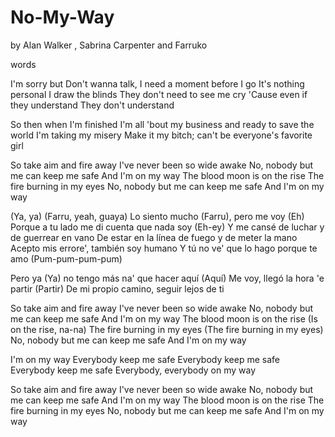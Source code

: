 # No-My-Way
by Alan Walker ,  Sabrina Carpenter  and  Farruko

words

I'm sorry but
Don't wanna talk, I need a moment before I go
It's nothing personal
I draw the blinds
They don't need to see me cry
'Cause even if they understand
They don't understand

So then when I'm finished
I'm all 'bout my business and ready to save the world
I'm taking my misery
Make it my bitch; can't be everyone's favorite girl

So take aim and fire away
I've never been so wide awake
No, nobody but me can keep me safe
And I'm on my way
The blood moon is on the rise
The fire burning in my eyes
No, nobody but me can keep me safe
And I'm on my way

(Ya, ya)
(Farru, yeah, guaya)
Lo siento mucho (Farru), pero me voy (Eh)
Porque a tu lado me di cuenta que nada soy (Eh-ey)
Y me cansé de luchar y de guerrear en vano
De estar en la línea de fuego y de meter la mano
Acepto mis errore', también soy humano
Y tú no ve' que lo hago porque te amo (Pum-pum-pum-pum)

Pero ya (Ya) no tengo más na' que hacer aquí (Aquí)
Me voy, llegó la hora 'e partir (Partir)
De mi propio camino, seguir lejos de ti

So take aim and fire away
I've never been so wide awake
No, nobody but me can keep me safe
And I'm on my way
The blood moon is on the rise (Is on the rise, na-na)
The fire burning in my eyes (The fire burning in my eyes)
No, nobody but me can keep me safe
And I'm on my way

I'm on my way
Everybody keep me safe
Everybody keep me safe
Everybody keep me safe
Everybody, everybody on my way

So take aim and fire away
I've never been so wide awake
No, nobody but me can keep me safe
And I'm on my way
The blood moon is on the rise
The fire burning in my eyes
No, nobody but me can keep me safe
And I'm on my way
